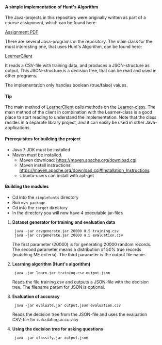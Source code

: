 #### A simple implementation of Hunt's Algorithm
The Java-projects in this repository were originally written as part of a course assignment, which can be found here:

[Assignment PDF](Assignment%202%20-%20Hunt%26%23039%3Bs%20algorithm%20-%20Final%20Version.pdf)

There are several Java-programs in the repository. The main class for the most interesting one, that uses Hunt's Algorithm, can be found here:

[LearnerClient](learner-client/src/main/java/jar005/simplehunts/client/LearnerClient.java)

It reads a CSV-file with training data, and produces a JSON-structure as output. This JSON-structure is a decision tree, that can be read and used in other programs.

The implementation only handles boolean (true/false) values.

#### Tip
The main method of [LearnerClient](learner-client/src/main/java/jar005/simplehunts/client/LearnerClient.java) calls methods on the [Learner-class](learning/src/main/java/jar005/simplehunts/algorithm/Learner.java). The main method of the client in combination with the Learner-class is a good place to start reading to understand the implementation. Note that the class resides in a separate library project, and it can easily be used in other Java-applications.

#### Prerequisites for building the project

- Java 7 JDK must be installed
- Maven must be installed.
	* Maven download: https://maven.apache.org/download.cgi
	* Maven install instructions: https://maven.apache.org/download.cgi#Installation_Instructions
	* Ubuntu-users can install with apt-get

#### Building the modules

- Cd into the `simplehunts` directory
- Run `mvn package`
- Cd into the `target` directory
- In the directory you will now have 4 executable jar-files

1. __Dataset generator for training and evaluation data__

		java -jar csvgenerate.jar 20000 0.5 training.csv
		java -jar csvgenerate.jar 20000 0.5 evaluation.csv

	The first parameter (20000) is for generating 20000 random records.
	The second parameter means a distribution of 50% true records (matching ME criteria).
	The third parameter is the output file name.

2. __Learning algorithm (Hunt's algorithm)__
	
		java -jar learn.jar training.csv output.json
	
	Reads the file training.csv and outputs a JSON-file with the decision tree. 
	The filename param for JSON is optional.

3. __Evaluation of accuracy__
	
		java -jar evaluate.jar output.json evaluation.csv

	Reads the decision tree from the JSON-file and uses the evaluation CSV-file for calculating accuracy

4. __Using the decision tree for asking questions__
	
		java -jar classify.jar output.json
